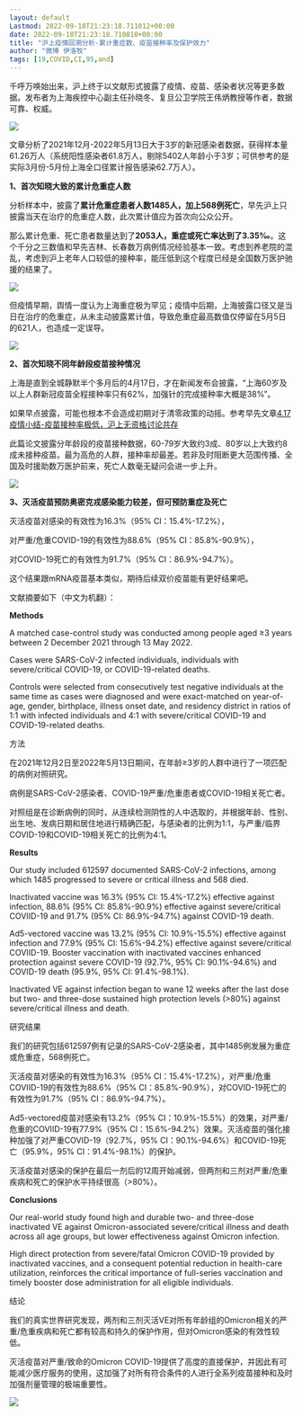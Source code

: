 ```yaml
---
layout: default
Lastmod: 2022-09-18T21:23:18.711012+00:00
date: 2022-09-18T21:23:18.710810+00:00
title: "沪上疫情回溯分析-累计重症数、疫苗接种率及保护效力"
author: "微博 伊洛牧"
tags: [19,COVID,CI,95,and]
---
```


千呼万唤始出来，沪上终于以文献形式披露了疫情、疫苗、感染者状况等更多数据。发布者为上海疾控中心副主任孙晓冬、复旦公卫学院王伟炳教授等作者，数据可靠、权威。

![](https://images.weserv.nl/?url=https%3A//mmbiz.qpic.cn/mmbiz_png/JZbgx3ib7sVdU1GDsGw2Z6DiaEVnAUsMMSaVSIjCZwbvJ549BibG38qGZ4GLWqFZf5kM1VBiaMRuOeOco3HwSBl7CA/640%3Fwx_fmt%3Dpng)

文章分析了2021年12月\-2022年5月13日大于3岁的新冠感染者数据，获得样本量61.26万人（系统阳性感染者61.8万人，剔除5402人年龄小于3岁；可供参考的是实际3月份\-5月份上海全口径累计报告感染62.7万人）。

**1、首次知晓大致的累计危重症人数**

分析样本中，披露了**累计危重症患者人数1485人，加上568例死亡**，早先沪上只披露当天在治疗的危重症人数，此次累计值应为首次向公众公开。

那么累计危重、死亡患者数量达到了**2053人，重症或死亡率达到了3.35‰**。这个千分之三数值和早先吉林、长春数万病例情况经验基本一致。考虑到养老院的混乱，考虑到沪上老年人口较低的接种率，能压低到这个程度已经是全国数万医护驰援的结果了。

![](https://images.weserv.nl/?url=https%3A//mmbiz.qpic.cn/mmbiz_png/JZbgx3ib7sVcwdwqj4356Lndr0uibTpLkMDlib2OPAXMTPIfJwYdTVXeDjfAR5iaRytAQvTWRCsM6hBquHFj3ahgTA/640%3Fwx_fmt%3Dpng%26wxfrom%3D5%26wx_lazy%3D1%26wx_co%3D1)

但疫情早期，舆情一度认为上海重症极为罕见；疫情中后期，上海披露口径又是当日在治疗的危重症，从未主动披露累计值，导致危重症最高数值仅停留在5月5日的621人，也造成一定误导。

![](https://images.weserv.nl/?url=https%3A//mmbiz.qpic.cn/mmbiz_png/JZbgx3ib7sVeT0qV30ibJ4TWQpBhhJvKPvKPuntXksPwMJibzflic6z1gxqharicKpTaw5jv3SRfIZ4InicLVBwFqHbQ/640%3Fwx_fmt%3Dpng%26wxfrom%3D5%26wx_lazy%3D1%26wx_co%3D1)

**2、首次知晓不同年龄段疫苗接种情况**

上海是直到全城静默半个多月后的4月17日，才在新闻发布会披露，“上海60岁及以上人群新冠疫苗全程接种率只有62%，加强针的完成接种率大概是38%”。

如果早点披露，可能也根本不会造成初期对于清零政策的动摇。参考早先文章[4.17疫情小结-疫苗接种率极低，沪上无资格讨论共存](http://mp.weixin.qq.com/s?__biz=MzI1NzA4NTYwNg==&mid=2649219148&idx=1&sn=582cd829cec029ea27e26721f8576ba1&chksm=f20f9985c57810932f8881d38cd1f2393ef669f8b1606850c62fca7195613a11f3a8dfc8264c&scene=21#wechat_redirect)  

此篇论文披露分年龄段的疫苗接种数据，60-79岁大致约3成、80岁以上大致约8成未接种疫苗。最为高危的人群，接种率却最差。若非及时阻断更大范围传播、全国及时援助数万医护前来，死亡人数毫无疑问会进一步上升。  

![](https://images.weserv.nl/?url=https%3A//mmbiz.qpic.cn/mmbiz_png/JZbgx3ib7sVdU1GDsGw2Z6DiaEVnAUsMMSdV25gCmy7MTn6Q1v667NOELkgjOYrQA7c5Tf57mRES9BibGlhlOPBYA/640%3Fwx_fmt%3Dpng)

**3、灭活疫苗预防奥密克戎感染能力较差，但可预防重症及死亡**

灭活疫苗对感染的有效性为16.3%（95% CI：15.4%-17.2%），

对严重/危重COVID-19的有效性为88.6%（95% CI：85.8%-90.9%），

对COVID-19死亡的有效性为91.7%（95% CI：86.9%-94.7%）。

这个结果跟mRNA疫苗基本类似，期待后续双价疫苗能有更好结果吧。  

文献摘要如下（中文为机翻）：

**Methods**

A matched case-control study was conducted among people aged ≥3 years between 2 December 2021 through 13 May 2022.

Cases were SARS-CoV-2 infected individuals, individuals with severe/critical COVID-19, or COVID-19-related deaths.

Controls were selected from consecutively test negative individuals at the same time as cases were diagnosed and were exact-matched on year-of-age, gender, birthplace, illness onset date, and residency district in ratios of 1:1 with infected individuals and 4:1 with severe/critical COVID-19 and COVID-19-related deaths.

方法

在2021年12月2日至2022年5月13日期间，在年龄≥3岁的人群中进行了一项匹配的病例对照研究。

病例是SARS-CoV-2感染者、COVID-19严重/危重患者或COVID-19相关死亡者。

对照组是在诊断病例的同时，从连续检测阴性的人中选取的，并根据年龄、性别、出生地、发病日期和居住地进行精确匹配，与感染者的比例为1:1，与严重/临界COVID-19和COVID-19相关死亡的比例为4:1。

**Results**

Our study included 612597 documented SARS-CoV-2 infections, among which 1485 progressed to severe or critical illness and 568 died.

Inactivated vaccine was 16.3% (95% CI: 15.4%-17.2%) effective against infection, 88.6% (95% CI: 85.8%-90.9%) effective against severe/critical COVIID-19 and 91.7% (95% CI: 86.9%-94.7%) against COVID-19 death.

Ad5-vectored vaccine was 13.2% (95% CI: 10.9%-15.5%) effective against infection and 77.9% (95% CI: 15.6%-94.2%) effective against severe/critical COVIID-19. Booster vaccination with inactivated vaccines enhanced protection against severe COVID-19 (92.7%, 95% CI: 90.1%-94.6%) and COVID-19 death (95.9%, 95% CI: 91.4%-98.1%).

Inactivated VE against infection began to wane 12 weeks after the last dose but two- and three-dose sustained high protection levels (>80%) against severe/critical illness and death.

研究结果

我们的研究包括612597例有记录的SARS-CoV-2感染者，其中1485例发展为重症或危重症，568例死亡。

灭活疫苗对感染的有效性为16.3%（95% CI：15.4%-17.2%），对严重/危重COVIID-19的有效性为88.6%（95% CI：85.8%-90.9%），对COVID-19死亡的有效性为91.7%（95% CI：86.9%-94.7%）。

Ad5-vectored疫苗对感染有13.2%（95% CI：10.9%-15.5%）的效果，对严重/危重的COVIID-19有77.9%（95% CI：15.6%-94.2%）效果。灭活疫苗的强化接种加强了对严重COVID-19（92.7%，95% CI：90.1%-94.6%）和COVID-19死亡（95.9%，95% CI：91.4%-98.1%）的保护。

灭活疫苗对感染的保护在最后一剂后的12周开始减弱，但两剂和三剂对严重/危重疾病和死亡的保护水平持续很高（\>80%）。

**Conclusions**

Our real-world study found high and durable two- and three-dose inactivated VE against Omicron-associated severe/critical illness and death across all age groups, but lower effectiveness against Omicron infection.

High direct protection from severe/fatal Omicron COVID-19 provided by inactivated vaccines, and a consequent potential reduction in health-care utilization, reinforces the critical importance of full-series vaccination and timely booster dose administration for all eligible individuals.

结论

我们的真实世界研究发现，两剂和三剂灭活VE对所有年龄组的Omicron相关的严重/危重疾病和死亡都有较高和持久的保护作用，但对Omicron感染的有效性较低。

灭活疫苗对严重/致命的Omicron COVID-19提供了高度的直接保护，并因此有可能减少医疗服务的使用，这加强了对所有符合条件的人进行全系列疫苗接种和及时加强剂量管理的极端重要性。

![](https://images.weserv.nl/?url=https%3A//mmbiz.qpic.cn/mmbiz_png/JZbgx3ib7sVdU1GDsGw2Z6DiaEVnAUsMMSVQyQFlgFicNJiag8pfVU2BSrV3UKc4pM4oOHbKHSuOSAq9waINlNFa4w/640%3Fwx_fmt%3Dpng)

